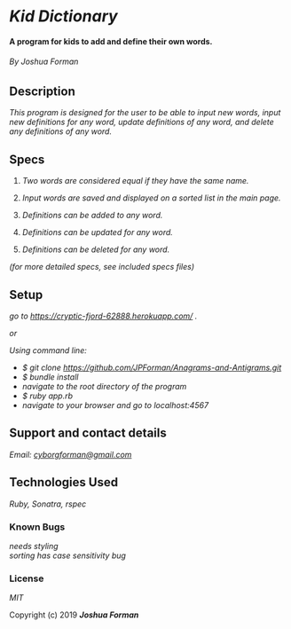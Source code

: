 # _Kid Dictionary_

#### A program for kids to add and define their own words.

###### By Joshua Forman

## Description

_This program is designed for the user to be able to input new words, input new definitions for any word, update definitions of any word, and delete any definitions of any word._


## Specs

1. _Two words are considered equal if they have the same name._

2. _Input words are saved and displayed on a sorted list in the main page._

3. _Definitions can be added to any word._

4. _Definitions can be updated for any word._

5. _Definitions can be deleted for any word._

_(for more detailed specs, see included specs files)_

## Setup

_go to https://cryptic-fjord-62888.herokuapp.com/ ._

_or_

_Using command line:_
* _$ git clone https://github.com/JPForman/Anagrams-and-Antigrams.git_
* _$ bundle install_
* _navigate to the root directory of the program_
* _$ ruby app.rb_
* _navigate to your browser and go to localhost:4567_

## Support and contact details

_Email: [cyborgforman@gmail.com](mailto:cyborgforman@gmail.com)_

## Technologies Used

_Ruby, Sonatra, rspec_


### Known Bugs
_needs styling_  
_sorting has case sensitivity bug_

### License

*MIT*

Copyright (c) 2019 **_Joshua Forman_**
